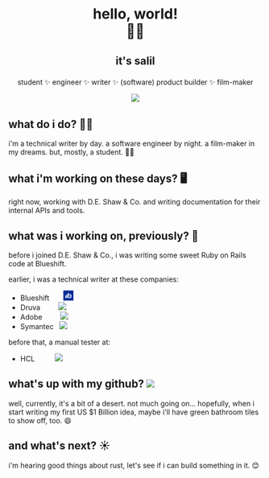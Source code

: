 # <p align="center" style="font-family: BlinkMacSystemFont, -apple-system, 'proxima nova', 'proxima-nova', roboto, Segoe UI,open sans,Helvetica,Arial,sans-serif, Apple Color Emoji, Segoe UI Emoji;">hello, world! <br/>🙋‍♂️ </p>

## <p align="center" style="font-family: BlinkMacSystemFont, -apple-system, 'proxima nova', 'proxima-nova', roboto, Segoe UI,open sans,Helvetica,Arial,sans-serif, Apple Color Emoji, Segoe UI Emoji;">it's salil</p>

<div align="center">
<p style="font-family: BlinkMacSystemFont, -apple-system, 'proxima nova', 'proxima-nova', roboto, Segoe UI,open sans,Helvetica,Arial,sans-serif, Apple Color Emoji, Segoe UI Emoji;">student ✨ engineer ✨ writer ✨ (software) product builder ✨ film-maker </p>

<a href="https://www.linkedin.com/in/salil1" target="_blank"><img src="assets/LI-Bug.svg.original.svg" height=20></a>

</div>

## what do i do? 👨‍💼

i'm a technical writer by day. a software engineer by night. a film-maker in my dreams. but, mostly, a student. 🧑‍🎓

## what i'm working on these days? 🖥️

right now, working with D.E. Shaw & Co. and writing documentation for their internal APIs and tools.

## what was i working on, previously? 📅

before i joined D.E. Shaw & Co., i was writing some sweet Ruby on Rails code at Blueshift.

earlier, i was a technical writer at these companies:

- Blueshift &nbsp;&nbsp;&nbsp;&nbsp;&nbsp; <img src="assets/bsft.png" height=20>
- Druva&nbsp;&nbsp;&nbsp;&nbsp;&nbsp;&nbsp;&nbsp;&nbsp; <img src="assets/Druva_Logo.svg" height=20>
- Adobe&nbsp;&nbsp;&nbsp;&nbsp;&nbsp;&nbsp;&nbsp;&nbsp; <img src="assets/Adobe_Systems_logo_and_wordmark.svg" height=20>
- Symantec&nbsp;&nbsp; <img src="assets/symantec.svg" height=20>

before that, a manual tester at:

- HCL&nbsp;&nbsp;&nbsp;&nbsp;&nbsp;&nbsp;&nbsp;&nbsp;&nbsp;&nbsp;<img src="assets/HCL.svg" height=8>

## what's up with my github? <img src="assets/octocat.svg" height=20>

well, currently, it's a bit of a desert. not much going on... hopefully, when i start writing my first US $1 Billion idea, maybe i'll have green bathroom tiles to show off, too. 😄

## and what's next? :sunny:

i'm hearing good things about rust, let's see if i can build something in it. :blush:
